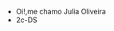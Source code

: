 -  Oi!,me chamo Julia Oliveira
-  2c-DS


<!---
Juhzxz/Juhzxz is a ✨ special ✨ repository because its `README.md` (this file) appears on your GitHub profile.
You can click the Preview link to take a look at your changes.
--->
